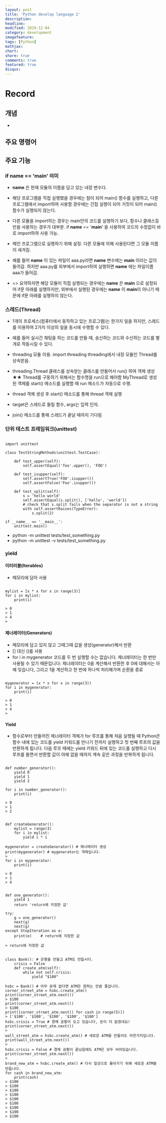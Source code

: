 ```yaml
---
layout: post
title: 'Python develop language 2'
description:
headline:
modified: 2019-12-04
category: development
imagefeature:
tags: [Python]
mathjax:
chart:
share: true
comments: true
featured: true
disqus:
---
```


# Record

## 개념

-

## 주요 명령어

## 주요 기능

### if **name** == '**main**' 의미

-   **name** 은 현재 모듈의 이름을 담고 있는 내장 변수다.

-   해당 프로그램을 직접 실행했을 경우에는 참이 되어 main() 함수를 실행하고, 다른 프로그램에서 import하여 사용할 경우에는 간접 실행이 되어 거짓이 되어 main()함수가 실행되지 않는다.

-   다른 모듈을 import하는 경우는 main안의 코드를 실행하기 보다, 함수나 클래스등만을 사용하는 경우가 대부분. if **name** == '**main**' 을 사용하여 코드의 수정없이 바로 import하여 사용 가능.

-   메인 프로그램으로 실행하기 위해 설정.
    다른 모듈에 의해 사용된다면 그 모듈 이름이 새겨짐.

-   예를 들어 **name** 이 있는 파일이 aaa.py라면 **name** 변수에는 **main** 이라는 값이 들어감.
    하지만 aaa.py를 외부에서 import하여 실행하면 **name** 에는 파일이름 aaa가 들어감.

-   => 요약하자면 해당 모듈이 직접 실행되는 경우에는 **name** 은 **main** 으로 설정되어 if문 아래를 실행하지만, 외부에서 실행된 경우에는 **name** 이 **main**이 아니기 때문에 if문 아래를 실행하지 않는다.

### 스레드(Thread)

-   1개의 프로세스(컴퓨터에서 동작하고 있는 프로그램)는 한가지 일을 하지만, 스레드를 이용하여 2가지 이상의 일을 동시에 수행할 수 있다.

-   예를 들어 실시간 채팅을 하는 코드를 만들 때, 송신하는 코드와 수신하는 코드를 별개로 작동시킬 수 있다.

-   threading 모듈 이용. import threading
    threading에서 내장 모듈인 Thread를 상속받음.

-   threading.Thread 클래스를 상속받는 클래스를 만들어서 run() 하여 객체 생성
    ★★ Thread를 구동하기 위해서는 함수명을 run으로 해야함
    ​ MyThread로 생성된 객체를 start() 메소드를 실행할 때 run 메소드가 자동으로 수행.

-   thread 객체 생성 후 start() 메소드를 통해 thread 객체 실행
-   target은 스레드로 돌릴 함수, args는 입력 인자.
-   join() 메소드를 통해 스레드가 끝날 때까지 기다림

### 단위 테스트 프레임워크(unittest)

<pre><code>
import unittest

class TestStringMethods(unittest.TestCase):

    def test_upper(self):
        self.assertEqual('foo'.upper(), 'FOO')

    def test_isupper(self):
        self.assertTrue('FOO'.isupper())
        self.assertFalse('Foo'.isupper())

    def test_split(self):
        s = 'hello world'
        self.assertEqual(s.split(), ['hello', 'world'])
        # check that s.split fails when the separator is not a string
        with self.assertRaises(TypeError):
            s.split(2)

if __name__ == '__main__':
    unittest.main()
</code></pre>

-   python -m unittest tests/test_something.py
-   python -m unittest -v tests/test_something.py

### yield

#### 이터러블(Iterables)

-   메모리에 담아 사용
<pre><code>
mylist = [x * x for x in range(3)]
for i in mylist:
    print(i)

> 0
> 1
> 4
> </code></pre>

#### 제너레이터(Generators)

-   메모리에 담고 있지 않고 그때그때 값을 생성(generator)해서 반환
-   [] 대신 ()를 사용
-   for i in mygenerator 코드를 두 번 실행할 수는 없습니다. 제너레이터는 한 번만 사용될 수 있기 때문입니다: 제너레이터는 0을 계산해서 반환한 후 0에 대해서는 아예 잊습니다, 그리고 1을 계산하고 한 번에 하나씩 처리해가며 순환을 종료
<pre><code>
mygenerator = (x * x for x in range(3))
for i in mygenerator:
    print(i)

> 0
> 1
> 4
> </code></pre>

#### Yield

-   함수로부터 만들어진 제너레이터 객체가 for 루프를 통해 처음 실행될 때 Python은 함수 내에 있는 코드를 yield 키워드를 만나기 전까지 실행하고 첫 번째 루프의 값을 반환하게 됩니다. 다음 루프 때에는 yield 키워드 뒤에 있는 코드를 실행하고 다시 루프를 돌면서 반환할 값이 아예 없을 때까지 계속 같은 과정을 반복하게 됩니다.

<pre><code>
def number_generator():
    yield 0
    yield 1
    yield 2
 
for i in number_generator():
    print(i)

> 0
> 1
> 2    
</code></pre>

<pre><code>
def createGenerator():
    mylist = range(3)
    for i in mylist:
        yield i * i

mygenerator = createGenerator() # 제너레이터 생성
print(mygenerator) # mygenerator는 객체입니다.
> <generator object createGenerator at 0xb7555c34>
for i in mygenerator:
    print(i)

> 0
> 1
> 4
</code></pre>

<pre><code>
def one_generator():
    yield 1
    return 'return에 지정한 값'
 
try:
    g = one_generator()
    next(g)
    next(g)
except StopIteration as e:
    print(e)    # return에 지정한 값

> return에 지정한 값
</code></pre>

<pre><code>
class Bank(): # 은행을 만들고 ATM도 만듭시다.
    crisis = False
    def create_atm(self):
        while not self.crisis:
            yield "$100"

hsbc = Bank() # 아무 문제 없다면 ATM은 원하는 만큼 줄겁니다.
corner_street_atm = hsbc.create_atm()
print(corner_street_atm.next())
> $100
print(corner_street_atm.next())
> $100
print([corner_street_atm.next() for cash in range(5)])
> ['$100', '$100', '$100', '$100', '$100']
hsbc.crisis = True # 경제 공황이 오고 있습니다, 돈이 더 없겠네요!
print(corner_street_atm.next())
> <type 'exceptions.StopIteration'>
wall_street_atm = hsbc.create_atm() # 새로운 ATM을 만들어도 마찬가지입니다.
print(wall_street_atm.next())
> <type 'exceptions.StopIteration'>
hsbc.crisis = False # 경제 공황이 끝났음에도 ATM은 모두 비어있습니다.
print(corner_street_atm.next())
> <type 'exceptions.StopIteration'>
brand_new_atm = hsbc.create_atm() # 다시 일상으로 돌아가기 위해 새로운 ATM을 만듭니다.
for cash in brand_new_atm:
    print(cash)
> $100
> $100
> $100
> $100
> $100
> $100
> $100
> $100
> $100
</code></pre>
